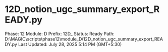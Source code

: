 # 12D_notion_ugc_summary_export_READY.py

Phase: 12
Module: D
Prefix: 12D_
Status: Ready
Path: D:\MAGIC\scripts\phase12\module_D\12D_notion_ugc_summary_export_READY.py
Last Updated: July 28, 2025 5:14 PM (GMT+5:30)
